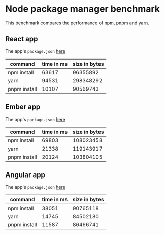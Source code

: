# Node package manager benchmark

This benchmark compares the performance of [npm](https://github.com/npm/npm), [pnpm](https://github.com/rstacruz/pnpm) and [yarn](https://github.com/yarnpkg/yarn).

## React app

The app's `package.json` [here](./fixtures/react-app/package.json)

| command | time in ms | size in bytes |
| --- | --- | --- |
| npm install | 63617 | 96355892 |
| yarn | 94531 | 298348292 |
| pnpm install | 10107 | 90569743 |

## Ember app

The app's `package.json` [here](./fixtures/ember-quickstart/package.json)

| command | time in ms | size in bytes |
| --- | --- | --- |
| npm install | 69803 | 108023458 |
| yarn | 21338 | 119143917 |
| pnpm install | 20124 | 103804105 |

## Angular app

The app's `package.json` [here](./fixtures/angular-quickstart/package.json)

| command | time in ms | size in bytes |
| --- | --- | --- |
| npm install | 38051 | 90765118 |
| yarn | 14745 | 84502180 |
| pnpm install | 11587 | 86466741 |